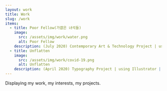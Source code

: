 ```yaml
---
layout: work
title: Work
slug: /work
items:
  - title: Poor Fellow(가엾은 녀석들)
    image:
      src: /assets/img/work/water.png
      alt: Poor Fellow
    description: (July 2020) Contemporary Art & Technology Project | using AR | was located in Gangnam-gu, Seoul, South Korea.
  - title: Unflatten
    image:
      src: /assets/img/work/covid-19.png
      alt: Unflatten
    description: (April 2020) Typography Project | using Illustrator | 
---
```


Displaying my work, my interests, my projects.
<br />
<br />
